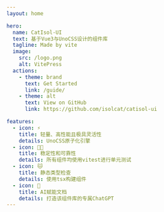 ```yaml
---
layout: home

hero:
  name: CatIsol-UI
  text: 基于Vue3与UnoCSS设计的组件库
  tagline: Made by vite
  image:
    src: /logo.png
    alt: VitePress
  actions:
    - theme: brand
      text: Get Started
      link: /guide/
    - theme: alt
      text: View on GitHub
      link: https://github.com/isolcat/catisol-ui

features:
  - icon: ⚡️
    title: 轻量、高性能且极具灵活性
    details: UnoCSS原子化引擎
  - icon: 😶‍🌫️
    title: 稳定性和可靠性
    details: 所有组件均使用vitest进行单元测试
  - icon: 🐱
    title: 静态类型检查
    details: 使用tsx构建组件
  - icon: 🦾
    title: AI赋能文档
    details: 打造该组件库的专属ChatGPT
---
```

